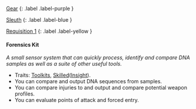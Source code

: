 
[Gear](Game/Gear-List)
{: .label .label-purple }

[Sleuth](Game/Sleuth)
{: .label .label-blue }

[Requisition 1](Game/Deployment#Requisition)
{: .label .label-yellow }
#### Forensics Kit
*A small sensor system that can quickly process, identify and compare DNA samples as well as a suite of other useful tools.*
* Traits: [Toolkits](Game/Core/Blocks/Toolkits), [Skilled](Game/Core/Blocks/Skilled)([Insight](Game/Core/Intelligence#Insight)).
* You can compare and output DNA sequences from samples.
* You can compare injuries to and output and compare potential weapon profiles.
* You can evaluate points of attack and forced entry.

